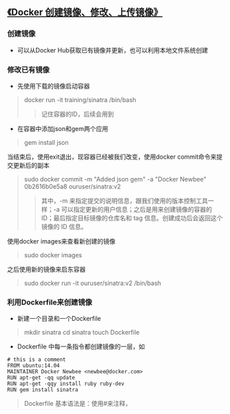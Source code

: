 ## [《Docker 创建镜像、修改、上传镜像》](https://www.cnblogs.com/lsgxeva/p/8746644.html)

### 创建镜像
* 可以从Docker Hub获取已有镜像并更新，也可以利用本地文件系统创建

### 修改已有镜像
* 先使用下载的镜像启动容器
> docker run -it training/sinatra /bin/bash
>> 记住容器的ID，后续会用到

* 在容器中添加json和gem两个应用
> gem install json

当结束后，使用exit退出，现容器已经被我们改变，使用docker commit命令来提交更新后的副本
> sudo docker commit -m "Added json gem" -a "Docker Newbee" 0b2616b0e5a8 ouruser/sinatra:v2
>> 其中，-m 来指定提交的说明信息，跟我们使用的版本控制工具一样；-a 可以指定更新的用户信息；之后是用来创建镜像的容器的 ID；最后指定目标镜像的仓库名和 tag 信息。创建成功后会返回这个镜像的 ID 信息。

使用docker images来查看新创建的镜像
> sudo docker images

之后使用新的镜像来启东容器
> sudo docker run -it ouruser/sinatra:v2 /bin/bash

### 利用Dockerfile来创建镜像
* 新建一个目录和一个Dockerfile
> mkdir sinatra    cd sinatra  touch Dockerfile

* Dockerfile 中每一条指令都创建镜像的一层，如
```text
# this is a comment 
FROM ubuntu:14.04
MAINTAINER Docker Newbee <newbee@docker.com>
RUN apt-get -qq update
RUN apt-get -qqy install ruby ruby-dev
RUN gem install sinatra
```
> Dockerfile 基本语法是：使用#来注释，
